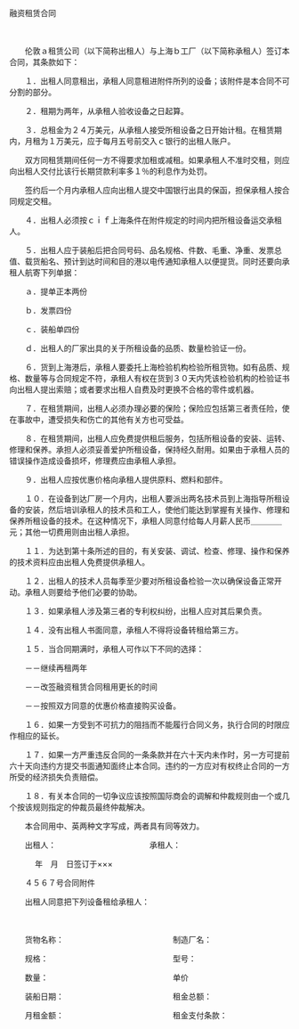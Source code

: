



融资租赁合同



 

　　　　　　　　　　　　　　　　　　　　　　　　

　　伦敦ａ租赁公司（以下简称出租人）与上海ｂ工厂（以下简称承租人）签订本合同，其条款如下：

　　１．出租人同意租出，承租人同意租进附件所列的设备；该附件是本合同不可分割的部分。

　　２．租期为两年，从承租人验收设备之日起算。

　　３．总租金为２４万美元，从承租人接受所租设备之日开始计租。在租赁期内，月租为１万美元，应于每月五号前交入ｃ银行的出租人账户。

　　双方同租赁期间任何一方不得要求加租或减租。如果承租人不准时交租，则应向出租人交付比该行长期贷款利率多１％的利息作为处罚。

　　签约后一个月内承租人应向出租人提交中国银行出具的保函，担保承租人按合同规定交租。

　　４．出租人必须按ｃｉｆ上海条件在附件规定的时间内把所租设备运交承租人。

　　５．出租人应于装船后把合同号码、品名规格、件数、毛重、净重、发票总值、载货船名、预计到达时间和目的港以电传通知承租人以便提货。同时还要向承租人航寄下列单据：

　　ａ．提单正本两份

　　ｂ．发票四份

　　ｃ．装船单四份

　　ｄ．出租人的厂家出具的关于所租设备的品质、数量检验证一份。

　　６．货到上海港后，承租人要委托上海检验机构检验所租货物。如有品质、规格、数量等与合同规定不符，承租人有权在货到３０天内凭该检验机构的检验证书向出租人提出索赔；或者要求出租人自费及时更换不合格的零件或机器。

　　７．在租赁期间，出租人必须办理必要的保险；保险应包括第三者责任险，使在事故中，遭受损失和伤亡的其他有关方也可受益。

　　８．在租赁期间，出租人应免费提供租后服务，包括所租设备的安装、运转、修理和保养。承担人必须妥善爱护所租设备，保持经久耐用。如果由于承租人员的错误操作造成设备损坏，修理费应由承租人承担。

　　９．出租人应按优惠价格向承租人提供原料、燃料和部件。

　　１０．在设备到达厂房一个月内，出租人要派出两名技术员到上海指导所租设备的安装，然后培训承租人的技术员和工人，使他们能达到掌握有关操作、修理和保养所租设备的技术。在这种情况下，承租人同意付给每人月薪人民币＿＿＿＿元；其他一切费用则由出租人承担。

　　１１．为达到第十条所述的目的，有关安装、调试、检查、修理、操作和保养的技术资料应由出租人免费提供承租人。

　　１２．出租人的技术人员每季至少要对所租设备检验一次以确保设备正常开动。承租人则要给予他们必要的协助。

　　１３．如果承租人涉及第三者的专利权纠纷，出租人应对其后果负责。

　　１４．没有出租人书面同意，承租人不得将设备转租给第三方。

　　１５．当合同期满时，承租人可作以下不同的选择：

　　－－继续再租两年

　　－－改签融资租赁合同租用更长的时间

　　－－按照双方同意的优惠价格直接购买设备。

　　１６．如果一方受到不可抗力的阻挡而不能履行合同义务，执行合同的时限应作相应的延长。

　　１７．如果一方严重违反合同的一条条款并在六十天内未作时，另一方可提前六十天向违约方提交书面通知面终止本合同。违约的一方应对有权终止合同的一方所受的经济损失负责赔偿。

　　１８．有关本合同的一切争议应该按照国际商会的调解和仲裁规则由一个或几个按该规则指定的仲裁员最终仲裁解决。

　　本合同用中、英两种文字写成，两者具有同等效力。　　　　

　　出租人：　　　　　　　　　　　　承租人：　　　　　　　　　　　　　　　　　　　　

　　　 年　月　日签订于×××　　

　　４５６７号合同附件　　

　　出租人同意把下列设备租给承租人：

　　

　　货物名称：　　　　　　　　　　　　　　制造厂名：

　　规格：　　　　　　　　　　　　　　　　型号：

　　数量：　　　　　　　　　　　　　　　　单价

　　装船日期：　　　　　　　　　　　　　　租金总额：

　　月租金额：　　　　　　　　　　　　　　租金支付条款：
